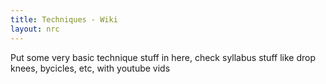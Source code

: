 ```yaml
---
title: Techniques - Wiki
layout: nrc
---
```


Put some very basic technique stuff in here, check syllabus
stuff like drop knees, bycicles, etc, with youtube vids
